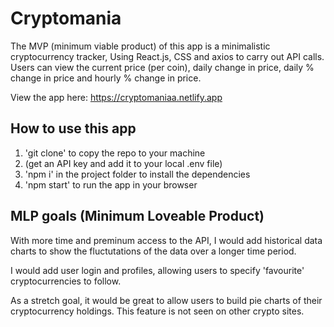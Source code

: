 # Cryptomania

The MVP (minimum viable product) of this app is a minimalistic cryptocurrency tracker,
Using React.js, CSS and axios to carry out API calls.
Users can view the current price (per coin), daily change in price, daily % change in price and hourly % change in price.

View the app here: https://cryptomaniaa.netlify.app

## How to use this app
1. 'git clone' to copy the repo to your machine
2. (get an API key and add it to your local .env file)
3. 'npm i' in the project folder to install the dependencies 
4. 'npm start' to run the app in your browser

## MLP goals (Minimum Loveable Product)
With more time and preminum access to the API, I would add historical data charts to show the fluctutations of the data over a longer time period.

I would add user login and profiles, allowing users to specify 'favourite' cryptocurrencies to follow.

As a stretch goal, it would be great to allow users to build pie charts of their cryptocurrency holdings. 
This feature is not seen on other crypto sites.
